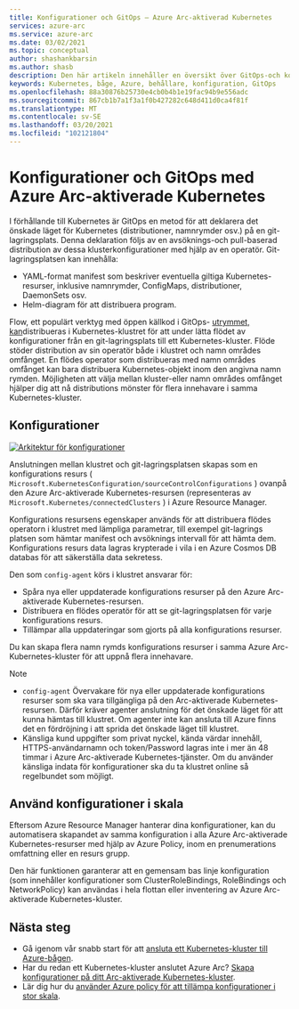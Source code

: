 ```yaml
---
title: Konfigurationer och GitOps – Azure Arc-aktiverad Kubernetes
services: azure-arc
ms.service: azure-arc
ms.date: 03/02/2021
ms.topic: conceptual
author: shashankbarsin
ms.author: shasb
description: Den här artikeln innehåller en översikt över GitOps-och konfigurations funktionerna i Azure Arc Enabled Kubernetes.
keywords: Kubernetes, båge, Azure, behållare, konfiguration, GitOps
ms.openlocfilehash: 88a30876b25730e4cb0b4b1e19fac94b9e556adc
ms.sourcegitcommit: 867cb1b7a1f3a1f0b427282c648d411d0ca4f81f
ms.translationtype: MT
ms.contentlocale: sv-SE
ms.lasthandoff: 03/20/2021
ms.locfileid: "102121804"
---
```

# <a name="configurations-and-gitops-with-azure-arc-enabled-kubernetes"></a>Konfigurationer och GitOps med Azure Arc-aktiverade Kubernetes

I förhållande till Kubernetes är GitOps en metod för att deklarera det önskade läget för Kubernetes (distributioner, namnrymder osv.) på en git-lagringsplats. Denna deklaration följs av en avsöknings-och pull-baserad distribution av dessa klusterkonfigurationer med hjälp av en operatör. Git-lagringsplatsen kan innehålla:
* YAML-format manifest som beskriver eventuella giltiga Kubernetes-resurser, inklusive namnrymder, ConfigMaps, distributioner, DaemonSets osv.
* Helm-diagram för att distribuera program.

Flow, ett populärt verktyg med öppen källkod i GitOps- [utrymmet, kan](https://docs.fluxcd.io/)distribueras i Kubernetes-klustret för att under lätta flödet av konfigurationer från en git-lagringsplats till ett Kubernetes-kluster. Flöde stöder distribution av sin operatör både i klustret och namn områdes omfånget. En flödes operator som distribueras med namn områdes omfånget kan bara distribuera Kubernetes-objekt inom den angivna namn rymden. Möjligheten att välja mellan kluster-eller namn områdes omfånget hjälper dig att nå distributions mönster för flera innehavare i samma Kubernetes-kluster.

## <a name="configurations"></a>Konfigurationer

[![Arkitektur ](./media/conceptual-configurations.png) för konfigurationer](./media/conceptual-configurations.png#lightbox)

Anslutningen mellan klustret och git-lagringsplatsen skapas som en konfigurations resurs ( `Microsoft.KubernetesConfiguration/sourceControlConfigurations` ) ovanpå den Azure Arc-aktiverade Kubernetes-resursen (representeras av `Microsoft.Kubernetes/connectedClusters` ) i Azure Resource Manager. 

Konfigurations resursens egenskaper används för att distribuera flödes operatorn i klustret med lämpliga parametrar, till exempel git-lagrings platsen som hämtar manifest och avsöknings intervall för att hämta dem. Konfigurations resurs data lagras krypterade i vila i en Azure Cosmos DB databas för att säkerställa data sekretess.

Den som `config-agent` körs i klustret ansvarar för:
* Spåra nya eller uppdaterade konfigurations resurser på den Azure Arc-aktiverade Kubernetes-resursen.
* Distribuera en flödes operatör för att se git-lagringsplatsen för varje konfigurations resurs.
* Tillämpar alla uppdateringar som gjorts på alla konfigurations resurser. 

Du kan skapa flera namn rymds konfigurations resurser i samma Azure Arc-Kubernetes-kluster för att uppnå flera innehavare.

> [!NOTE]
> * `config-agent` Övervakare för nya eller uppdaterade konfigurations resurser som ska vara tillgängliga på den Arc-aktiverade Kubernetes-resursen. Därför kräver agenter anslutning för det önskade läget för att kunna hämtas till klustret. Om agenter inte kan ansluta till Azure finns det en fördröjning i att sprida det önskade läget till klustret.
> * Känsliga kund uppgifter som privat nyckel, kända värdar innehåll, HTTPS-användarnamn och token/Password lagras inte i mer än 48 timmar i Azure Arc-aktiverade Kubernetes-tjänster. Om du använder känsliga indata för konfigurationer ska du ta klustret online så regelbundet som möjligt.

## <a name="apply-configurations-at-scale"></a>Använd konfigurationer i skala

Eftersom Azure Resource Manager hanterar dina konfigurationer, kan du automatisera skapandet av samma konfiguration i alla Azure Arc-aktiverade Kubernetes-resurser med hjälp av Azure Policy, inom en prenumerations omfattning eller en resurs grupp. 

Den här funktionen garanterar att en gemensam bas linje konfiguration (som innehåller konfigurationer som ClusterRoleBindings, RoleBindings och NetworkPolicy) kan användas i hela flottan eller inventering av Azure Arc-aktiverade Kubernetes-kluster.

## <a name="next-steps"></a>Nästa steg

* Gå igenom vår snabb start för att [ansluta ett Kubernetes-kluster till Azure-bågen](./connect-cluster.md).
* Har du redan ett Kubernetes-kluster anslutet Azure Arc? [Skapa konfigurationer på ditt Arc-aktiverade Kubernetes-kluster](./use-gitops-connected-cluster.md).
* Lär dig hur du [använder Azure policy för att tillämpa konfigurationer i stor skala](./use-azure-policy.md).